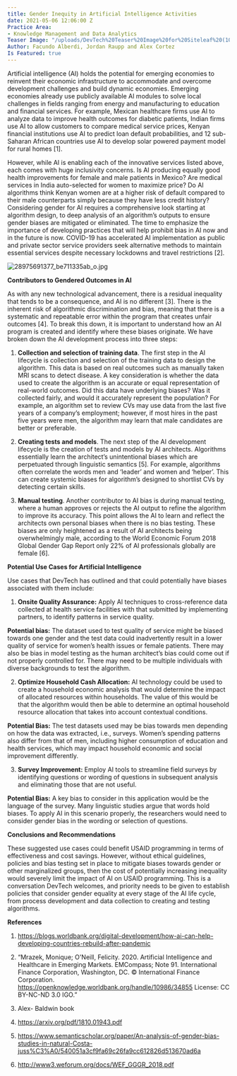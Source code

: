```yaml
---
title: Gender Inequity in Artificial Intelligence Activities
date: 2021-05-06 12:06:00 Z
Practice Area:
- Knowledge Management and Data Analytics
Teaser Image: "/uploads/DevTech%20Teaser%20Image%20for%20Siteleaf%20(10).png"
Author: Facundo Alberdi, Jordan Raupp and Alex Cortez
Is Featured: true
---
```


Artificial intelligence (AI) holds the potential for emerging economies to reinvent their economic infrastructure to accommodate and overcome development challenges and build dynamic economies. Emerging economies already use publicly available AI modules to solve local challenges in fields ranging from energy and manufacturing to education and financial services. For example, Mexican healthcare firms use AI to analyze data to improve health outcomes for diabetic patients, Indian firms use AI to allow customers to compare medical service prices, Kenyan financial institutions use AI to predict loan default probabilities, and 12 sub-Saharan African countries use AI to develop solar powered payment model for rural homes [1].

However, while AI is enabling each of the innovative services listed above, each comes with huge inclusivity concerns. Is AI producing equally good health improvements for female and male patients in Mexico? Are medical services in India auto-selected for women to maximize price? Do AI algorithms think Kenyan women are at a higher risk of default compared to their male counterparts simply because they have less credit history? Considering gender for AI requires a comprehensive look starting at algorithm design, to deep analysis of an algorithm’s outputs to ensure gender biases are mitigated or eliminated. The time to emphasize the importance of developing practices that will help prohibit bias in AI now and in the future is now. COVID-19 has accelerated AI implementation as public and private sector service providers seek alternative methods to maintain essential services despite necessary lockdowns and travel restrictions [2].

![28975691377_be711335ab_o.jpg](/uploads/28975691377_be711335ab_o.jpg)

**Contributors to Gendered Outcomes in AI**

As with any new technological advancement, there is a residual inequality that tends to be a consequence, and AI is no different [3]. There is the inherent risk of algorithmic discrimination and bias, meaning that there is a systematic and repeatable error within the program that creates unfair outcomes [4]. To break this down, it is important to understand how an AI program is created and identify where these biases originate. We have broken down the AI development process into three steps:
1. **Collection and selection of training data**. The first step in the AI lifecycle is collection and selection of the training data to design the algorithm. This data is based on real outcomes such as manually taken MRI scans to detect disease. A key consideration is whether the data used to create the algorithm is an accurate or equal representation of real-world outcomes. Did this data have underlying biases? Was it collected fairly, and would it accurately represent the population? For example, an algorithm set to review CVs may use data from the last five years of a company’s employment; however, if most hires in the past five years were men, the algorithm may learn that male candidates are better or preferable.

2. **Creating tests and models**. The next step of the AI development lifecycle is the creation of tests and models by AI architects. Algorithms essentially learn the architect’s unintentional biases which are perpetuated through linguistic semantics [5]. For example, algorithms often correlate the words men and ‘leader’ and women and ‘helper’. This can create systemic biases for algorithm’s designed to shortlist CVs by detecting certain skills.

3. **Manual testing**. Another contributor to AI bias is during manual testing, where a human approves or rejects the AI output to refine the algorithm to improve its accuracy. This point allows the AI to learn and reflect the architects own personal biases when there is no bias testing. These biases are only heightened as a result of AI architects being overwhelmingly male, according to the World Economic Forum 2018 Global Gender Gap Report only 22% of AI professionals globally are female [6].


**Potential Use Cases for Artificial Intelligence**

Use cases that DevTech has outlined and that could potentially have biases associated with them include:

1. **Onsite Quality Assurance:** Apply AI techniques to cross-reference data collected at health service facilities with that submitted by implementing partners, to identify patterns in service quality.

**Potential bias:** The dataset used to test quality of service might be biased towards one gender and the test data could inadvertently result in a lower quality of service for women’s health issues or female patients. There may also be bias in model testing as the human architect’s bias could come out if not properly controlled for. There may need to be multiple individuals with diverse backgrounds to test the algorithm.

2. **Optimize Household Cash Allocation:** AI technology could be used to create a household economic analysis that would determine the impact of allocated resources within households. The value of this would be that the algorithm would then be able to determine an optimal household resource allocation that takes into account contextual conditions.

**Potential Bias:** The test datasets used may be bias towards men depending on how the data was extracted, i.e., surveys. Women’s spending patterns also differ from that of men, including higher consumption of education and health services, which may impact household economic and social improvement differently.

3. **Survey Improvement:** Employ AI tools to streamline field surveys by identifying questions or wording of questions in subsequent analysis and eliminating those that are not useful.

**Potential Bias:**  A key bias to consider in this application would be the language of the survey. Many linguistic studies argue that words hold biases. To apply AI in this scenario properly, the researchers would need to consider gender bias in the wording or selection of questions.


**Conclusions and Recommendations**

These suggested use cases could benefit USAID programming in terms of effectiveness and cost savings. However, without ethical guidelines, policies and bias testing set in place to mitigate biases towards gender or other marginalized groups, then the cost of potentially increasing inequality would severely limit the impact of AI on USAID programming. This is a conversation DevTech welcomes, and priority needs to be given to establish policies that consider gender equality at every stage of the AI life cycle, from process development and data collection to creating and testing algorithms.




**References**


1.  https://blogs.worldbank.org/digital-development/how-ai-can-help-developing-countries-rebuild-after-pandemic

2. “Mrazek, Monique; O'Neill, Felicity. 2020. Artificial Intelligence and Healthcare in Emerging Markets. EMCompass; Note 91. International Finance Corporation, Washington, DC. © International Finance Corporation. https://openknowledge.worldbank.org/handle/10986/34855 License: CC BY-NC-ND 3.0 IGO.”

3. Alex- Baldwin book

4. https://arxiv.org/pdf/1810.01943.pdf

5. https://www.semanticscholar.org/paper/An-analysis-of-gender-bias-studies-in-natural-Costa-juss%C3%A0/540051a3cf9fa69c26fa9cc612826d513670ad6a

6. http://www3.weforum.org/docs/WEF_GGGR_2018.pdf


